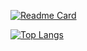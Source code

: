 [![Readme Card](https://github-readme-stats.vercel.app/api/pin/?username=reako99&repo=Guteam)](https://github.com/reako99/Guteam)

[![Top Langs](https://github-readme-stats.vercel.app/api/top-langs/?username=reako99&layout=compact)](https://github.com/reako99/Guteam)
